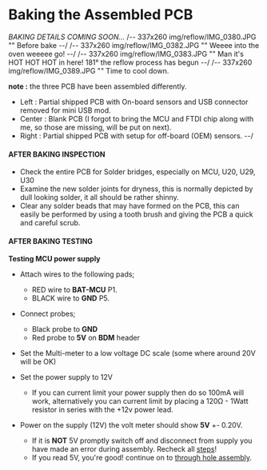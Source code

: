 # Baking the Assembled PCB #

*BAKING DETAILS COMING SOON...*
/-- 337x260 img/reflow/IMG_0380.JPG "" Before bake --/
/-- 337x260 img/reflow/IMG_0382.JPG "" Weeee into the oven weeeee go! --/
/-- 337x260 img/reflow/IMG_0383.JPG "" Man it's HOT HOT HOT in here! 181&deg; the reflow process has begun --/
/-- 337x260 img/reflow/IMG_0389.JPG "" Time to cool down. 

**note :** the three PCB have been assembled differently.
 
- Left : Partial shipped PCB with On-board sensors and USB connector removed for mini USB mod.
- Center : Blank PCB (I forgot to bring the MCU and FTDI chip along with me, so those are missing, will be put on next).
- Right : Partial shipped PCB with setup for off-board (OEM) sensors.
--/

#### AFTER BAKING INSPECTION ####

- Check the entire PCB for Solder bridges, especially on MCU, U20, U29, U30
- Examine the new solder joints for dryness, this is normally depicted by dull looking solder, it all should be rather shinny.
- Clear any solder beads that may have formed on the PCB, this can easily be performed by using a tooth brush and giving the PCB a quick and careful scrub.

#### AFTER BAKING TESTING ####

**Testing MCU power supply**

- Attach wires to the following pads;
	- RED wire to **BAT-MCU** P1.
	- BLACK wire to **GND** P5.

- Connect probes;
	- Black probe to **GND**
	- Red probe to **5V** on **BDM** header

- Set the Multi-meter to a low voltage DC scale (some where around 20V will be OK)
- Set the power supply to 12V
	- If you can current limit your power supply then do so 100mA will work, alternatively you can current limit by placing a 120&ohm; - 1Watt resistor in series with the +12v power lead. 
- Power on the supply (12V) the volt meter should show **5V** +- 0.20V. 
	- If it is **NOT** 5V promptly switch off and disconnect from supply you have made an error during assembly. Recheck all [steps](#assembly1_primary)! 
	- If you read 5V, you're good! continue on to [through hole assembly](#assembly13_after_reflow).

